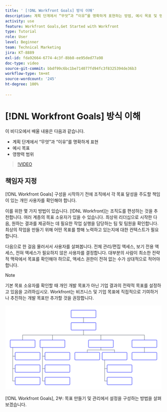 ```yaml
---
title: ' [!DNL Workfront Goals] 방식 이해'
description: 계획 단계에서 “무엇”과 “이유”를 명확하게 표현하는 방법, 예시 목표 및 영향력 범위에 대해 알아봅니다.
activity: use
feature: Workfront Goals,Get Started with Workfront
type: Tutorial
role: User
level: Beginner
team: Technical Marketing
jira: KT-8889
exl-id: fda92664-6774-4c3f-8bb8-ee95ded77a98
doc-type: video
source-git-commit: bbdf99c6bc1be714077fd94fc3f8325394de36b3
workflow-type: tm+mt
source-wordcount: '245'
ht-degree: 100%

---
```


# [!DNL Workfront Goals] 방식 이해

이 비디오에서 배울 내용은 다음과 같습니다.

* 계획 단계에서 “무엇”과 “이유”를 명확하게 표현
* 예시 목표
* 영향력 범위

>[!VIDEO](https://video.tv.adobe.com/v/3413135/?quality=12&learn=on&enablevpops=1&captions=kor)

## 책임자 지정

[!DNL Workfront Goals] 구성을 시작하기 전에 조직에서 각 목표 달성을 주도할 책임이 있는 개인 사용자를 확인해야 합니다.

이를 위한 몇 가지 방법이 있습니다. [!DNL Workfront]는 조직도를 편성하는 것을 추천합니다. 여러 계층의 목표 소유자가 있을 수 있습니다. 최상위 리더십으로 시작한 다음, 원하는 결과를 제공하는 데 필요한 작업 실행을 담당하는 팀 및 팀원을 확인합니다. 최상의 작업을 만들기 위해 어떤 목표를 향해 노력하고 있는지에 대한 컨텍스트가 필요합니다.

다음으로 한 걸음 물러서서 사용자를 살펴봅니다. 전체 관리/편집 액세스, 보기 전용 액세스, 전혀 액세스가 필요하지 않은 사용자를 결정합니다. 대부분의 사람이 최소한 전략적 맥락에서 목표를 확인해야 하므로, 액세스 권한이 전혀 없는 수가 상대적으로 적어야 합니다.

>[!NOTE]
>
>기본 목표 소유자를 확인할 때 개인 개발 목표가 아닌 기업 결과의 전략적 목표를 설정하고 있음을 고려하십시오. Workfront는 비즈니스 및 기업 목표에 직접적으로 기여하거나 추진하는 개발 목표만 추가할 것을 권장합니다.

![빈 조직도](assets/01-workfront-goals-blank-org-chart.png)

[!DNL Workfront Goals], 2부: 목표 만들기 및 관리에서 설정을 구성하는 방법을 살펴보겠습니다.

<!--
URL for part 2 reference above
-->
